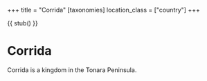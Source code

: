 +++
title = "Corrida"
[taxonomies]
location_class = ["country"]
+++

{{ stub() }}

# Corrida

Corrida is a kingdom in the Tonara Peninsula.